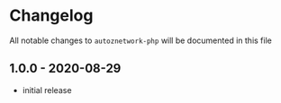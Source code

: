 # Changelog

All notable changes to `autoznetwork-php` will be documented in this file

## 1.0.0 - 2020-08-29

- initial release

